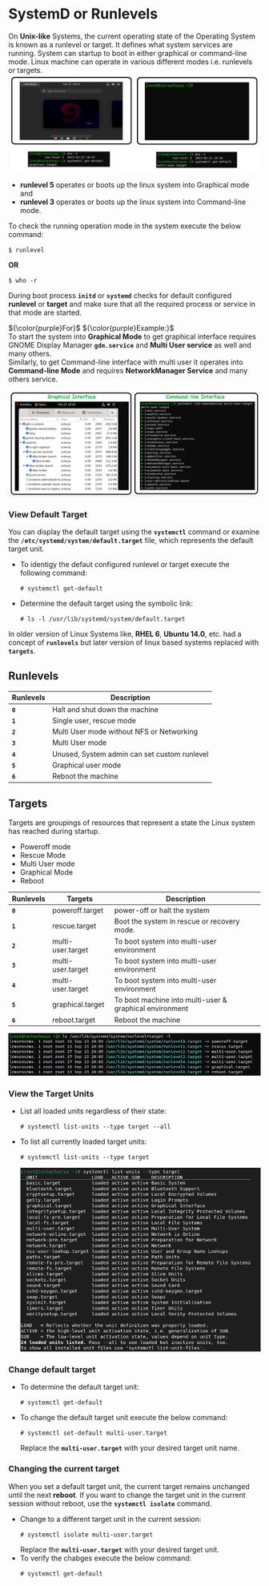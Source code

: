# SystemD or Runlevels

On **Unix-like** Systems, the current operating state of the Operating System is known as a runlevel or target. It defines what system services are running. System can startup to boot in either graphical or command-line mode. Linux machine can operate in various different modes i.e. runlevels or targets.
![targets](../../images/core-concept/targets/grapgical-cmd.png)

  - **runlevel 5** operates or boots up the linux system into Graphical mode and
  - **runlevel 3** operates or boots up the linux system into Command-line mode.

To check the running operation mode in the system execute the below command:
```
$ runlevel
```
**OR**
```
$ who -r
```

During boot process **` initd `** or **` systemd `** checks for default configured **runlevel** or **target** and make sure that all the required process or service in that mode are started.

${\color{purple}For}$ ${\color{purple}Example:}$<br>
To start the system into **Graphical Mode** to get graphical interface requires GNOME Display Manager **` gdm.service `** and **Multi User service** as well and many others.<br>
Similarly, to get Command-line interface with multi user it operates into **Command-line Mode** and requires **NetworkManager Service** and many others service.

![targets](../../images/core-concept/targets/target3-5.png)

### View Default Target
You can display the default target using the **` systemctl `** command or examine the **` /etc/systemd/system/default.target `** file, which represents the default target unit.
  - To identigy the defaut configured runlevel or target execute the following command:
    ```
    # systemctl get-default
    ```
  - Determine the default target using the symbolic link:
    ```
    # ls -l /usr/lib/systemd/system/default.target
    ```

In older version of Linux Systems like, **RHEL 6**, **Ubuntu 14.0**, etc. had a concept of **` runlevels `** but later version of linux based systems replaced with **` targets `**.
## Runlevels
  | **Runlevels** | **Description**                                     |
  |---------------|-----------------------------------------------------|
  | **` 0 `**     | Halt and shut down the machine                      |
  | **` 1 `**     | Single user, rescue mode                            |
  | **` 2 `**     | Multi User mode without NFS or Networking           |
  | **` 3 `**     | Multi User mode                                     |
  | **` 4 `**     | Unused, System admin can set custom runlevel        |
  | **` 5 `**     | Graphical user mode                                 |
  | **` 6 `**     | Reboot the machine                                  |

  
## Targets
Targets are groupings of resources that represent a state the Linux system has reached during startup.
  - Poweroff mode
  - Rescue Mode
  - Multi User mode
  - Graphical Mode
  - Reboot

| **Runlevels** | **Targets**               | **Description**                                                |
|---------------|---------------------------|----------------------------------------------------------------|
| **` 0 `**     | poweroff.target           | power-off or halt the system                                   |
| **` 1 `**     | rescue.target             | Boot the system in rescue or recovery mode.                    |
| **` 2 `**     | multi-user.target         | To boot system into multi-user environment                     |
| **` 3 `**     | multi-user.target         | To boot system into multi-user environment                     |
| **` 4 `**     | multi-user.target         | To boot system into multi-user environment                     |
| **` 5 `**     | graphical.target          | To boot machine into multi-user & graphical environment        |
| **` 6 `**     | reboot.target             | Reboot the machine                                             |


![runlevels-targets](../../images/core-concept/targets/runleve-target.png)

### View the Target Units
  - List all loaded units regardless of their state:
    ```
    # systemctl list-units --type target --all
    ```
  - To list all currently loaded target units:
    ```
    # systemctl list-units --type target
    ```
    ![list loaded target](../../images/core-concept/targets/list-loaded-target.png)

### Change default target
  - To determine the default target unit:
    ```
    # systemctl get-default
    ```
  - To change the default target unit execute the below command:
    ```
    # systemctl set-default multi-user.target
    ```
    Replace the **` multi-user.target `** with your desired target unit name.


### Changing the current target
When you set a default target unit, the current target remains unchanged until the next **reboot**. If you want to change the target unit in the current session without reboot, use the **` systemctl isolate `** command.
  - Change to a different target unit in the current session:
    ```
    # systemctl isolate multi-user.target
    ```
    Replace the **` multi-user.target `** with your desired target unit.
  - To verify the chabges execute the below command:
    ```
    # systemctl get-default
    ```


